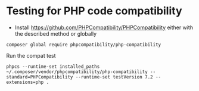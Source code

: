 # Testing for PHP code compatibility

* Install https://github.com/PHPCompatibility/PHPCompatibility  either with the described method or globally

```
composer global require phpcompatibility/php-compatibility
```

Run the compat test

```
phpcs --runtime-set installed_paths ~/.composer/vendor/phpcompatibility/php-compatibility --standard=PHPCompatibility --runtime-set testVersion 7.2 --extensions=php .
```
